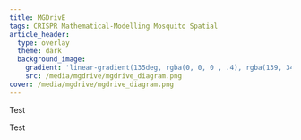 ```yaml
---
title: MGDrivE
tags: CRISPR Mathematical-Modelling Mosquito Spatial
article_header:
  type: overlay
  theme: dark
  background_image:
    gradient: 'linear-gradient(135deg, rgba(0, 0, 0 , .4), rgba(139, 34, 139, .4))'
    src: /media/mgdrive/mgdrive_diagram.png
cover: /media/mgdrive/mgdrive_diagram.png
---
```


Test

<!--more-->


Test